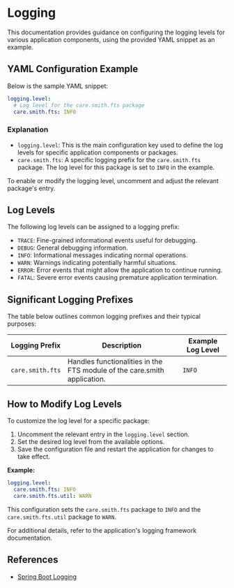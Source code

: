 # Logging <Badge type="tip" text="All Agents" />

This documentation provides guidance on configuring the logging levels for various application
components, using the provided YAML snippet as an example.

## YAML Configuration Example

Below is the sample YAML snippet:

```yaml
logging.level:
  # Log level for the care.smith.fts package
  care.smith.fts: INFO
```

### Explanation

* `logging.level`: This is the main configuration key used to define the log levels for specific
  application components or packages.
* `care.smith.fts`: A specific logging prefix for the `care.smith.fts` package. The log level
  for this package is set to `INFO` in the example.

To enable or modify the logging level, uncomment and adjust the relevant package's entry.

## Log Levels

The following log levels can be assigned to a logging prefix:

* `TRACE`: Fine-grained informational events useful for debugging.
* `DEBUG`: General debugging information.
* `INFO`: Informational messages indicating normal operations.
* `WARN`: Warnings indicating potentially harmful situations.
* `ERROR`: Error events that might allow the application to continue running.
* `FATAL`: Severe error events causing premature application termination.

## Significant Logging Prefixes

The table below outlines common logging prefixes and their typical purposes:

| **Logging Prefix** | **Description**                                                          | **Example Log Level** |
|--------------------|--------------------------------------------------------------------------|-----------------------|
| `care.smith.fts`   | Handles functionalities in the FTS module of the care.smith application. | `INFO`                |

## How to Modify Log Levels

To customize the log level for a specific package:

1. Uncomment the relevant entry in the `logging.level` section.
2. Set the desired log level from the available options.
3. Save the configuration file and restart the application for changes to take effect.

**Example:**

```yaml
logging.level:
  care.smith.fts: INFO
  care.smith.fts.util: WARN
```

This configuration sets the `care.smith.fts` package to `INFO` and the `care.smith.fts.util` package
to `WARN`.

For additional details, refer to the application's logging framework documentation.

## References

* [Spring Boot Logging](https://docs.spring.io/spring-boot/reference/features/logging.html)